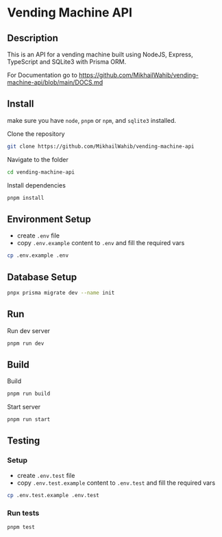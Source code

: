 # Vending Machine API

## Description

This is an API for a vending machine built using NodeJS, Express, TypeScript and SQLite3 with Prisma ORM.

For Documentation go to https://github.com/MikhailWahib/vending-machine-api/blob/main/DOCS.md

## Install

make sure you have `node`, `pnpm` or `npm`, and `sqlite3` installed.

Clone the repository

```bash
git clone https://github.com/MikhailWahib/vending-machine-api
```

Navigate to the folder

```bash
cd vending-machine-api
```

Install dependencies

```bash
pnpm install
```

## Environment Setup

- create `.env` file
- copy `.env.example` content to `.env` and fill the required vars

```bash
cp .env.example .env
```

## Database Setup

```bash
pnpx prisma migrate dev --name init
```

## Run

Run dev server

```bash
pnpm run dev
```

## Build

Build

```bash
pnpm run build
```

Start server

```bash
pnpm run start
```

## Testing

### Setup

- create `.env.test` file
- copy `.env.test.example` content to `.env.test` and fill the required vars

```bash
cp .env.test.example .env.test
```

### Run tests

```bash
pnpm test
```
